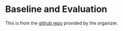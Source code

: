 # Baseline and  Evaluation

This is from the [github repo](https://github.com/n-hossain/semeval-2020-task-7-humicroedit) provided by the organizer.
